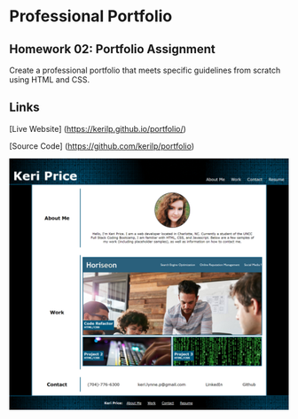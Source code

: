 # Professional Portfolio

## Homework 02: Portfolio Assignment

Create a professional portfolio that meets specific guidelines from scratch using HTML and CSS.

## Links

[Live Website] (https://kerilp.github.io/portfolio/)

[Source Code] (https://github.com/kerilp/portfolio)

![Site Screenshot](./assets/images/screenshot.png)
